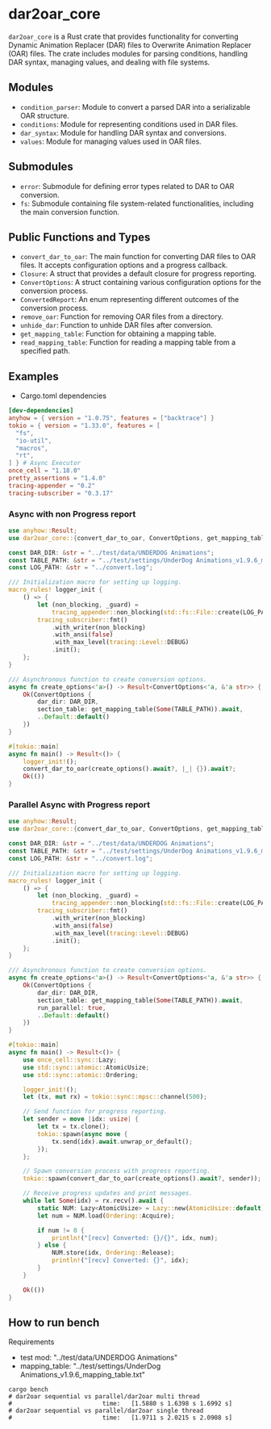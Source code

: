 # dar2oar_core

`dar2oar_core` is a Rust crate that provides functionality for converting
Dynamic Animation Replacer (DAR) files to Overwrite Animation Replacer (OAR)
files. The crate includes modules for parsing conditions, handling DAR syntax,
managing values, and dealing with file systems.

## Modules

- `condition_parser`: Module to convert a parsed DAR into a serializable OAR
  structure.
- `conditions`: Module for representing conditions used in DAR files.
- `dar_syntax`: Module for handling DAR syntax and conversions.
- `values`: Module for managing values used in OAR files.

## Submodules

- `error`: Submodule for defining error types related to DAR to OAR conversion.
- `fs`: Submodule containing file system-related functionalities, including the
  main conversion function.

## Public Functions and Types

- `convert_dar_to_oar`: The main function for converting DAR files to OAR files.
  It accepts configuration options and a progress callback.
- `Closure`: A struct that provides a default closure for progress reporting.
- `ConvertOptions`: A struct containing various configuration options for the
  conversion process.
- `ConvertedReport`: An enum representing different outcomes of the conversion
  process.
- `remove_oar`: Function for removing OAR files from a directory.
- `unhide_dar`: Function to unhide DAR files after conversion.
- `get_mapping_table`: Function for obtaining a mapping table.
- `read_mapping_table`: Function for reading a mapping table from a specified
  path.

## Examples

- Cargo.toml dependencies

```toml
[dev-dependencies]
anyhow = { version = "1.0.75", features = ["backtrace"] }
tokio = { version = "1.33.0", features = [
  "fs",
  "io-util",
  "macros",
  "rt",
] } # Async Executor
once_cell = "1.18.0"
pretty_assertions = "1.4.0"
tracing-appender = "0.2"
tracing-subscriber = "0.3.17"
```

### Async with non Progress report

```rust
use anyhow::Result;
use dar2oar_core::{convert_dar_to_oar, ConvertOptions, get_mapping_table};

const DAR_DIR: &str = "../test/data/UNDERDOG Animations";
const TABLE_PATH: &str = "../test/settings/UnderDog Animations_v1.9.6_mapping_table.txt";
const LOG_PATH: &str = "../convert.log";

/// Initialization macro for setting up logging.
macro_rules! logger_init {
    () => {
        let (non_blocking, _guard) =
            tracing_appender::non_blocking(std::fs::File::create(LOG_PATH).unwrap());
        tracing_subscriber::fmt()
            .with_writer(non_blocking)
            .with_ansi(false)
            .with_max_level(tracing::Level::DEBUG)
            .init();
    };
}

/// Asynchronous function to create conversion options.
async fn create_options<'a>() -> Result<ConvertOptions<'a, &'a str>> {
    Ok(ConvertOptions {
        dar_dir: DAR_DIR,
        section_table: get_mapping_table(Some(TABLE_PATH)).await,
        ..Default::default()
    })
}

#[tokio::main]
async fn main() -> Result<()> {
    logger_init!();
    convert_dar_to_oar(create_options().await?, |_| {}).await?;
    Ok(())
}
```

### Parallel Async with Progress report

```rust
use anyhow::Result;
use dar2oar_core::{convert_dar_to_oar, ConvertOptions, get_mapping_table};

const DAR_DIR: &str = "../test/data/UNDERDOG Animations";
const TABLE_PATH: &str = "../test/settings/UnderDog Animations_v1.9.6_mapping_table.txt";
const LOG_PATH: &str = "../convert.log";

/// Initialization macro for setting up logging.
macro_rules! logger_init {
    () => {
        let (non_blocking, _guard) =
            tracing_appender::non_blocking(std::fs::File::create(LOG_PATH).unwrap());
        tracing_subscriber::fmt()
            .with_writer(non_blocking)
            .with_ansi(false)
            .with_max_level(tracing::Level::DEBUG)
            .init();
    };
}

/// Asynchronous function to create conversion options.
async fn create_options<'a>() -> Result<ConvertOptions<'a, &'a str>> {
    Ok(ConvertOptions {
        dar_dir: DAR_DIR,
        section_table: get_mapping_table(Some(TABLE_PATH)).await,
        run_parallel: true,
        ..Default::default()
    })
}

#[tokio::main]
async fn main() -> Result<()> {
    use once_cell::sync::Lazy;
    use std::sync::atomic::AtomicUsize;
    use std::sync::atomic::Ordering;

    logger_init!();
    let (tx, mut rx) = tokio::sync::mpsc::channel(500);

    // Send function for progress reporting.
    let sender = move |idx: usize| {
        let tx = tx.clone();
        tokio::spawn(async move {
            tx.send(idx).await.unwrap_or_default();
        });
    };

    // Spawn conversion process with progress reporting.
    tokio::spawn(convert_dar_to_oar(create_options().await?, sender));

    // Receive progress updates and print messages.
    while let Some(idx) = rx.recv().await {
        static NUM: Lazy<AtomicUsize> = Lazy::new(AtomicUsize::default);
        let num = NUM.load(Ordering::Acquire);

        if num != 0 {
            println!("[recv] Converted: {}/{}", idx, num);
        } else {
            NUM.store(idx, Ordering::Release);
            println!("[recv] Converted: {}", idx);
        }
    }

    Ok(())
}
```

## How to run bench

Requirements

- test mod: "../test/data/UNDERDOG Animations"
- mapping_table: "../test/settings/UnderDog Animations_v1.9.6_mapping_table.txt"

```shell
cargo bench
# dar2oar sequential vs parallel/dar2oar multi thread
#                         time:   [1.5880 s 1.6398 s 1.6992 s]
# dar2oar sequential vs parallel/dar2oar single thread
#                         time:   [1.9711 s 2.0215 s 2.0908 s]
```
